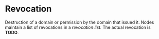 # Revocation

Destruction of a domain or permission by the domain that issued it. Nodes maintain a list of revocations in a *revocation list.* The actual revocation is **TODO**.

